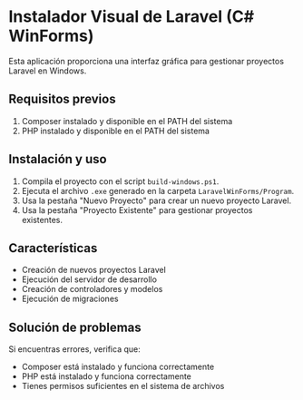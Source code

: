 # Instalador Visual de Laravel (C# WinForms)

Esta aplicación proporciona una interfaz gráfica para gestionar proyectos Laravel en Windows.

## Requisitos previos

1. Composer instalado y disponible en el PATH del sistema
2. PHP instalado y disponible en el PATH del sistema

## Instalación y uso

1. Compila el proyecto con el script `build-windows.ps1`.
2. Ejecuta el archivo `.exe` generado en la carpeta `LaravelWinForms/Program`.
3. Usa la pestaña "Nuevo Proyecto" para crear un nuevo proyecto Laravel.
4. Usa la pestaña "Proyecto Existente" para gestionar proyectos existentes.

## Características

- Creación de nuevos proyectos Laravel
- Ejecución del servidor de desarrollo
- Creación de controladores y modelos
- Ejecución de migraciones

## Solución de problemas

Si encuentras errores, verifica que:
- Composer está instalado y funciona correctamente
- PHP está instalado y funciona correctamente
- Tienes permisos suficientes en el sistema de archivos
